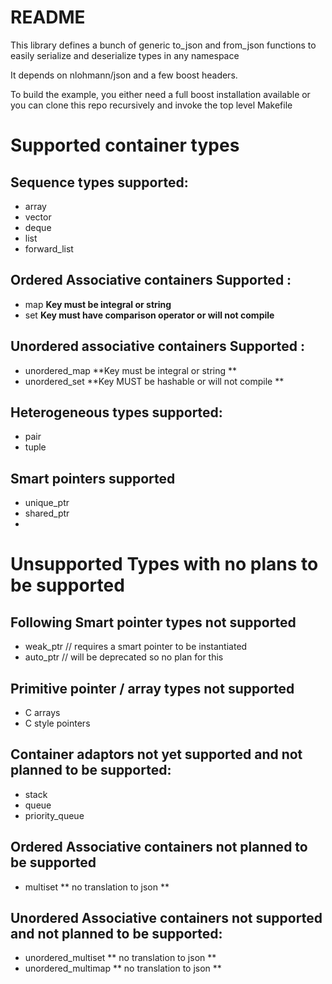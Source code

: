 # README

This library defines a bunch of generic to_json and from_json functions to easily serialize and deserialize types in any namespace

It depends on nlohmann/json and a few boost headers. 

To build the example, you either need a full boost installation available or you can clone this repo recursively and invoke the top level Makefile

# Supported container types 

## Sequence types supported:
* array
* vector
* deque
* list
* forward_list

## Ordered Associative containers Supported :
* map **Key must be integral or string**
* set **Key must have comparison operator or will not compile**

## Unordered associative containers Supported :
* unordered_map **Key must be integral or string **
* unordered_set **Key MUST be hashable or will not compile **

## Heterogeneous types supported:
* pair
* tuple 

## Smart pointers supported 
* unique_ptr
* shared_ptr
* 


# Unsupported Types with no plans to be supported

## Following Smart pointer types not supported
* weak_ptr // requires a smart pointer to be instantiated 
* auto_ptr // will be deprecated so no plan for this

## Primitive pointer / array types not supported
* C arrays
* C style pointers


## Container adaptors not yet supported and not planned to be supported:
* stack
* queue
* priority_queue

## Ordered Associative containers not planned to be supported  
* multiset ** no translation to json **

## Unordered Associative containers not supported and not planned to be supported:
* unordered_multiset ** no translation to json **
* unordered_multimap ** no translation to json **
